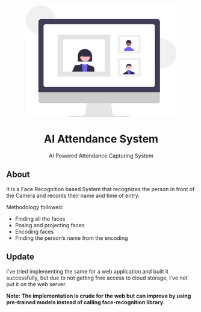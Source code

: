 <div align="center">
<img src="assets/record.svg" height="auto" width="400"/>
<br />
<h1>AI Attendance System</h1>
<p>
AI Powered Attendance Capturing System 
</p>
</div>
  
## About

It is a Face Recognition based System that recognizes the person in front of the Camera and records their name and time of entry.

Methodology followed:

- Finding all the faces
- Posing and projecting faces
- Encoding faces
- Finding the person’s name from the encoding

## Update

I've tried implementing the same for a web application and built it successfully, but due to not getting free access to cloud storage, I've not put it on the web server. 

**Note: The implementation is crude for the web but can improve by using pre-trained models instead of calling face-recognition library.**
